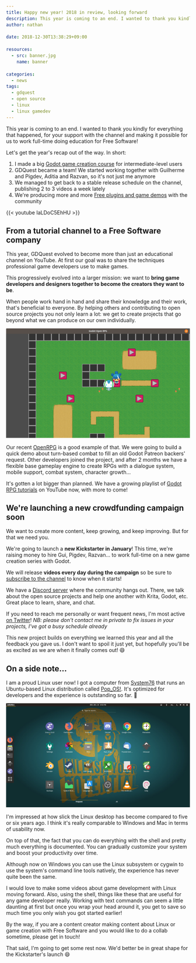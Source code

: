 ```yaml
---
title: Happy new year! 2018 in review, looking forward
description: This year is coming to an end. I wanted to thank you kindly for everything that happened, for your support with the channel and making it possible for us to work full-time doing education for Free Software!
author: nathan

date: 2018-12-30T13:38:29+09:00

resources:
  - src: banner.jpg
    name: banner

categories:
  - news
tags:
  - gdquest
  - open source
  - linux
  - linux gamedev
---
```


This year is coming to an end. I wanted to thank you kindly for everything that happened, for your support with the channel and making it possible for us to work full-time doing education for Free Software!

Let's get the year's recap out of the way. In short:

1. I made a big [Godot game creation course](https://gumroad.com/l/godot-tutorial-make-professional-2d-games) for intermediate-level users
1. GDQuest became a team! We started working together with Guilherme and Pigdev, Aditia and Razvan, so it's not just me anymore
1. We managed to get back to a stable release schedule on the channel, publishing 2 to 3 videos a week lately
1. We're producing more and more [Free plugins and game demos](https://github.com/GDQuest/) with the community

{{< youtube IaLDoC5EhHU >}}

## From a tutorial channel to a Free Software company

This year, GDQuest evolved to become more than just an educational channel on YouTube. At first our goal was to share the techniques professional game developers use to make games.

This progressively evolved into a larger mission: we want to **bring game developers and designers together to become the creators they want to be**.

When people work hand in hand and share their knowledge and their work, that's beneficial to everyone. By helping others and contributing to open source projects you not only learn a lot: we get to create projects that go beyond what we can produce on our own individually.

![Open RPG map screenshot](./openrpg-0.3-map.png)

Our recent [OpenRPG](https://github.com/GDQuest/godot-turn-based-rpg) is a good example of that. We were going to build a quick demo about turn-based combat to fill an old Godot Patreon backers' request. Other developers joined the project, and after 2 months we have a flexible base gameplay engine to create RPGs with a dialogue system, mobile support, combat system, character growth...

It's gotten a lot bigger than planned. We have a growing playlist of [Godot RPG tutorials](https://www.youtube.com/watch?v=V-VJra5lrv0&list=PLhqJJNjsQ7KHaAQcGij5SmOPpFjrDTHUq) on YouTube now, with more to come!

## We're launching a new crowdfunding campaign soon

We want to create more content, keep growing, and keep improving. But for that we need you.

We're going to launch a **new Kickstarter in January**! This time, we're raising money to hire Gui, Pigdev, Razvan... to work full-time on a new game creation series with Godot.

We will release **videos every day during the campaign** so be sure to [subscribe to the channel](https://www.youtube.com/c/gdquest/) to know when it starts!

We have a [Discord server](https://discord.gg/87NNb3Z) where the community hangs out. There, we talk about the open source projects and help one another with Krita, Godot, etc. Great place to learn, share, and chat.

If you need to reach me personally or want frequent news, I'm most active [on Twitter](https://twitter.com/NathanGDQuest)! *NB: please don't contact me in private to fix issues in your projects, I've got a busy schedule already*

This new project builds on everything we learned this year and all the feedback you gave us. I don't want to spoil it just yet, but hopefully you'll be as excited as we are when it finally comes out! 😄

## On a side note...

I am a proud Linux user now! I got a computer from [System76](https://system76.com/) that runs an Ubuntu-based Linux distribution called [Pop_OS!](https://system76.com/pop). It's optimized for developers and the experience is outstanding so far. 🙂

![New Linux laptop](./linux-desktop.jpg)

I'm impressed at how slick the Linux desktop has become compared to five or six years ago. I think it's really comparable to Windows and Mac in terms of usability now.

On top of that, the fact that you can do everything with the shell and pretty much everything is documented. You can gradually customize your system and boost your productivity over time.

Although now on Windows you can use the Linux subsystem or cygwin to use the system's command line tools natively, the experience has never quite been the same.

I would love to make some videos about game development with Linux moving forward. Also, using the shell, things like these that are useful for any game developer really. Working with text commands can seem a little daunting at first but once you wrap your head around it, you get to save so much time you only wish you got started earlier!

By the way, if you are a content creator making content about Linux or game creation with Free Software and you would like to do a collab sometime, please get in touch!

That said, I'm going to get some rest now. We'd better be in great shape for the Kickstarter's launch 😄
